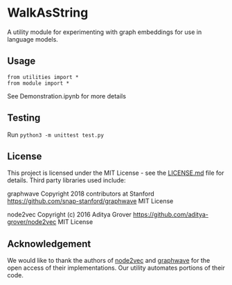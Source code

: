 # WalkAsString

A utility module for experimenting with graph embeddings for use in language models.

## Usage
```
from utilities import *
from module import *
```

See Demonstration.ipynb for more details

## Testing
Run `python3 -m unittest test.py`

## License
This project is licensed under the MIT License - see the [LICENSE.md](LICENSE.md) file for details.
Third party libraries used include:

graphwave
    Copyright 2018 contributors at Stanford
    https://github.com/snap-stanford/graphwave
    MIT License

node2vec
    Copyright (c) 2016 Aditya Grover
    https://github.com/aditya-grover/node2vec
    MIT License
    
## Acknowledgement
We would like to thank the authors of [node2vec](https://github.com/aditya-grover/node2vec) and [graphwave](https://github.com/snap-stanford/graphwave) for the open access of their implementations.  Our utility automates portions of their code.
